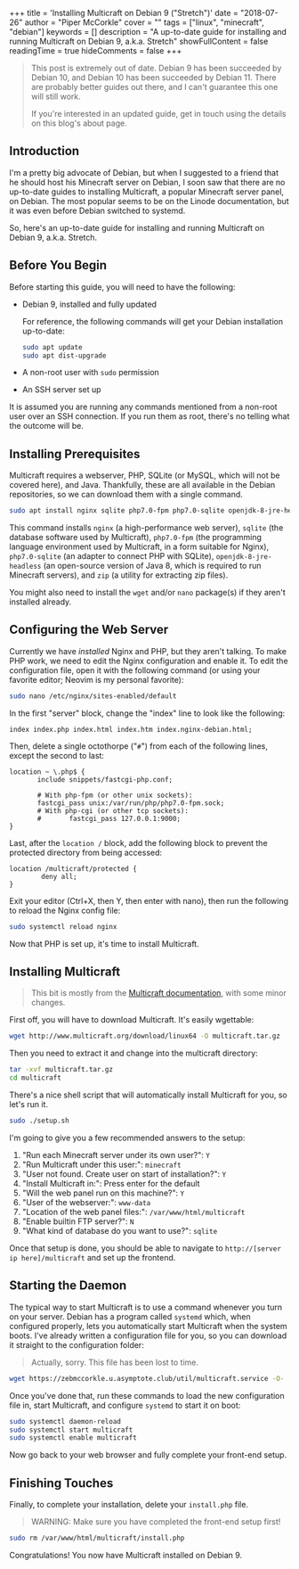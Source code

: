 +++
title = 'Installing Multicraft on Debian 9 ("Stretch")'
date = "2018-07-26"
author = "Piper McCorkle"
cover = ""
tags = ["linux", "minecraft", "debian"]
keywords = []
description = "A up-to-date guide for installing and running Multicraft on Debian 9, a.k.a. Stretch"
showFullContent = false
readingTime = true
hideComments = false
+++

> This post is extremely out of date. Debian 9 has been succeeded by Debian 10,
> and Debian 10 has been succeeded by Debian 11. There are probably better
> guides out there, and I can't guarantee this one will still work.
>
> If you're interested in an updated guide, get in touch using the details on
> this blog's about page.

## Introduction

I'm a pretty big advocate of Debian, but when I suggested to a friend that he
should host his Minecraft server on Debian, I soon saw that there are no
up-to-date guides to installing Multicraft, a popular Minecraft server panel,
on Debian. The most popular seems to be on the Linode documentation, but it was
even before Debian switched to systemd.

So, here's an up-to-date guide for installing and running Multicraft on Debian
9, a.k.a. Stretch.

## Before You Begin

Before starting this guide, you will need to have the following:

- Debian 9, installed and fully updated

  For reference, the following commands will get your Debian installation
  up-to-date:

  ```bash
  sudo apt update
  sudo apt dist-upgrade
  ```

- A non-root user with `sudo` permission
- An SSH server set up

It is assumed you are running any commands mentioned from a non-root user over
an SSH connection. If you run them as root, there's no telling what the
outcome will be.

## Installing Prerequisites

Multicraft requires a webserver, PHP, SQLite (or MySQL, which will not be
covered here), and Java. Thankfully, these are all available in the Debian
repositories, so we can download them with a single command.

```bash
sudo apt install nginx sqlite php7.0-fpm php7.0-sqlite openjdk-8-jre-headless zip
```

This command installs `nginx` (a high-performance web server), `sqlite` (the
database software used by Multicraft), `php7.0-fpm` (the programming language
environment used by Multicraft, in a form suitable for Nginx), `php7.0-sqlite`
(an adapter to connect PHP with SQLite), `openjdk-8-jre-headless` (an
open-source version of Java 8, which is required to run Minecraft servers), and
`zip` (a utility for extracting zip files).

You might also need to install the `wget` and/or `nano` package(s) if they
aren't installed already.

## Configuring the Web Server

Currently we have _installed_ Nginx and PHP, but they aren't talking. To make
PHP work, we need to edit the Nginx configuration and enable it. To edit the
configuration file, open it with the following command (or using your favorite
editor; Neovim is my personal favorite):

```bash
sudo nano /etc/nginx/sites-enabled/default
```

In the first "server" block, change the "index" line to look like the following:

```nginx
index index.php index.html index.htm index.nginx-debian.html;
```

Then, delete a single octothorpe ("`#`") from each of the following lines, except
the second to last:

```nginx
location ~ \.php$ {
       include snippets/fastcgi-php.conf;

       # With php-fpm (or other unix sockets):
       fastcgi_pass unix:/var/run/php/php7.0-fpm.sock;
       # With php-cgi (or other tcp sockets):
       #       fastcgi_pass 127.0.0.1:9000;
}
```

Last, after the `location /` block, add the following block to prevent the
protected directory from being accessed:

```nginx
location /multicraft/protected {
        deny all;
}
```

Exit your editor (Ctrl+X, then Y, then enter with nano), then run the following
to reload the Nginx config file:

```bash
sudo systemctl reload nginx
```

Now that PHP is set up, it's time to install Multicraft.

## Installing Multicraft

> This bit is mostly from the
> [Multicraft documentation](https://web.archive.org/web/20190429012206/https://www.multicraft.org/site/docs/install#2.1),
> with some minor changes.

First off, you will have to download Multicraft. It's easily wgettable:

```bash
wget http://www.multicraft.org/download/linux64 -O multicraft.tar.gz
```

Then you need to extract it and change into the multicraft directory:

```bash
tar -xvf multicraft.tar.gz
cd multicraft
```

There's a nice shell script that will automatically install Multicraft for you,
so let's run it.

```bash
sudo ./setup.sh
```

I'm going to give you a few recommended answers to the setup:

1.  "Run each Minecraft server under its own user?": `Y`
2.  "Run Multicraft under this user:": `minecraft`
3.  "User not found. Create user on start of installation?": `Y`
4.  "Install Multicraft in:": Press enter for the default
5.  "Will the web panel run on this machine?": `Y`
6.  "User of the webserver:": `www-data`
7.  "Location of the web panel files:": `/var/www/html/multicraft`
8.  "Enable builtin FTP server?": `N`
9.  "What kind of database do you want to use?": `sqlite`

Once that setup is done, you should be able to navigate to
`http://[server ip here]/multicraft` and set up the frontend.

## Starting the Daemon

The typical way to start Multicraft is to use a command whenever you turn on
your server. Debian has a program called `systemd` which, when configured
properly, lets you automatically start Multicraft when the system boots. I've
already written a configuration file for you, so you can download it straight
to the configuration folder:

> Actually, sorry. This file has been lost to time.

```bash
wget https://zebmccorkle.u.asymptote.club/util/multicraft.service -O- | sudo tee /etc/systemd/system/multicraft.service
```

Once you've done that, run these commands to load the new configuration file in, start Multicraft, and configure `systemd` to start it on boot:

```bash
sudo systemctl daemon-reload
sudo systemctl start multicraft
sudo systemctl enable multicraft
```

Now go back to your web browser and fully complete your front-end setup.

## Finishing Touches

Finally, to complete your installation, delete your `install.php` file.

> WARNING: Make sure you have completed the front-end setup first!

```bash
sudo rm /var/www/html/multicraft/install.php
```

Congratulations! You now have Multicraft installed on Debian 9.
